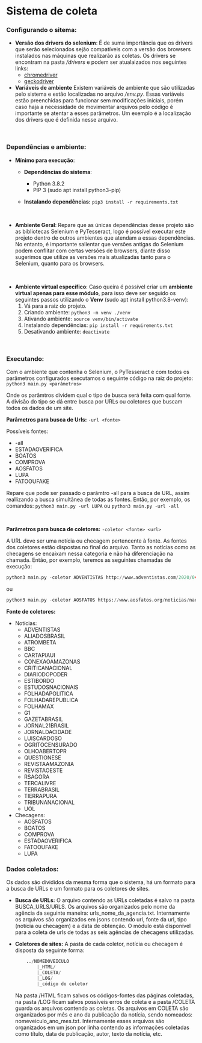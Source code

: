 # Sistema de coleta


### Configurando o sitema:
* **Versão dos drivers do selenium**:
	É de suma importância que os drivers que serão selecionados sejão compatíveis com a versão dos browsers instalados nas máquinas que realizarão as coletas. Os drivers se encontram na pasta _/drivers_ e podem ser atualaizados nos seguintes links:
	* [chromedriver](https://chromedriver.chromium.org/downloads)
	* [geckodriver](https://github.com/mozilla/geckodriver/releases)
* **Variáveis de ambiente**
	Existem variáveis de ambiente que são utilizadas pelo sistema e estão localizadas no arquivo _/env.py_. Essas variáveis estão preenchidas para funcionar sem modificações iniciais, porém caso haja a necessidade de movimentar arquivos pelo código é importante se atentar a esses parâmetros.
	Um exemplo é a localização dos drivers que é definida nesse arquivo.

<br>

### Dependências e ambiente:
* **Mínimo para execução**:

	* **Dependências do sistema**:
		* Python 3.8.2
		* PIP 3 (sudo apt install python3-pip)

	* **Instalando dependências:**
		`pip3 install -r requirements.txt`
<br>

* **Ambiente Geral**:
	Repare que as únicas dependências desse projeto são as bibliotecas Selenium e PyTesseract, logo é possível executar este projeto dentro de outros ambientes que atendam a essas dependências.
	No entanto, é importante salientar que versões antigas do Selenium podem conflitar com certas versões de browsers, diante disso sugerimos que utilize as versões mais atualizadas tanto para o Selenium, quanto para os browsers.
<br>

* **Ambiente virtual específico**:
	Caso queira é possível criar um **ambiente virtual apenas para esse módulo**, para isso deve ser seguido os seguintes passos utilizando o **Venv** (sudo apt install python3.8-venv):
	1. Vá para a raiz do projeto.
	2. Criando ambiente: `python3 -m venv ./venv`
	3. Ativando ambiente:  `source venv/bin/activate`
	4. Instalando dependências: `pip install -r requirements.txt`
	5. Desativando ambiente: `deactivate`

<br>

### Executando:
Com o ambiente que contenha o Selenium, o PyTesseract e com todos os parâmetros configurados executamos o seguinte código na raiz do projeto:
`python3 main.py <parâmetros>`

Onde os parâmtros dividem qual o tipo de busca será feita com qual fonte. A divisão do tipo se dá entre busca por URLs ou coletores que buscam todos os dados de um site.

**Parâmetros para busca de Urls:**
 `-url <fonte>`

Possíveis fontes:
* -all
* ESTADAOVERIFICA
* BOATOS
* COMPROVA
* AOSFATOS
* LUPA
* FATOOUFAKE

Repare que pode ser passado o parâmtro -all para a busca de URL, assim reallizando a busca simultânea de todas as fontes. Então, por exemplo, os comandos:
`python3 main.py -url LUPA`
ou
`python3 main.py -url -all`

<br>

**Parâmetros para busca de coletores:**
 `-coletor <fonte> <url>`

A URL deve ser uma notícia ou checagem pertencente à fonte. As fontes  dos coletores estão dispostas no final do arquivo. Tanto as notícias como as checagens se encaixam nessa categoria e não há diferenciação na chamada.
Então, por exemplo, teremos as seguintes chamadas de execução:

```python
python3 main.py -coletor ADVENTISTAS http://www.adventistas.com/2020/04/02/novo-coronavirus-tem-algo-errado-com-esse-virus-da-covid19/
```

ou

```python
python3 main.py -coletor AOSFATOS https://www.aosfatos.org/noticias/nao-e-verdade-que-estados-recebem-r-19-mil-por-cada-morte-de-covid-19/
```

**Fonte de coletores:**
* Notícias:
	* ADVENTISTAS
	* ALIADOSBRASIL
	* ATROMBETA
	* BBC
	* CARTAPIAUI
	* CONEXAOAMAZONAS
	* CRITICANACIONAL
	* DIARIODOPODER
	* ESTIBORDO
	* ESTUDOSNACIONAIS
	* FOLHADAPOLITICA
	* FOLHADAREPUBLICA
	* FOLHAMAX
	* G1
	* GAZETABRASIL
	* JORNAL21BRASIL
	* JORNALDACIDADE
	* LUISCARDOSO
	* OGRITOCENSURADO
	* OLHOABERTOPR
	* QUESTIONESE
	* REVISTAAMAZONIA
	* REVISTAOESTE
	* RSAGORA
	* TERCALIVRE
	* TERRABRASIL
	* TIERRAPURA
	* TRIBUNANACIONAL
	* UOL
* Checagens:
	* AOSFATOS
	* BOATOS
	* COMPROVA
	* ESTADAOVERIFICA
	* FATOOUFAKE
	* LUPA


### Dados coletados:
Os dados são divididos da mesma forma que o sistema, há um formato para a busca de URLs e um formato para os coletores de sites.
* **Busca de URLs:**
	O arquivo contendo as URLs coletadas é salvo na pasta BUSCA_URLS/URLS. Os arquivos são organizados pelo nome da agência  da seguinte maneira: urls_nome_da_agencia.txt. Internamente os arquivos são organizados em jsons contendo url, fonte da url, tipo (notícia ou checagem) e a data de obtenção. O módulo está disponível para a coleta de urls de todas as seis agências de checagens utilizadas.

* **Coletores de sites:**
	A pasta de cada coletor, notícia ou checagem é disposta da seguinte forma:
	```python
		../NOMEDOVEICULO
			|_HTML/
			|_COLETA/
			|_LOG/
			|_código do coletor
	```

	Na pasta /HTML ficam salvos os códigos-fontes das páginas coletadas, na pasta /LOG ficam salvos possíveis erros de coleta e a pasta /COLETA guarda os arquivos contendo as coletas. Os arquivos em COLETA são organizados por mês e ano da publicação da notícia, sendo nomeados: nomeveiculo_ano_mes.txt. Internamente esses arquivos são organizados em um json por linha contendo as informações coletadas como título, data de publicação, autor, texto da notícia, etc.
